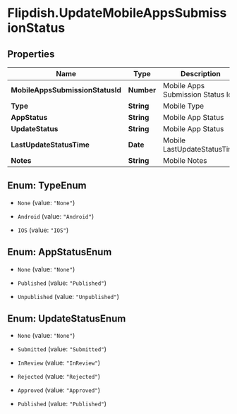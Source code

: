 # Flipdish.UpdateMobileAppsSubmissionStatus

## Properties

Name | Type | Description | Notes
------------ | ------------- | ------------- | -------------
**MobileAppsSubmissionStatusId** | **Number** | Mobile Apps Submission Status Id | [optional] 
**Type** | **String** | Mobile Type | [optional] 
**AppStatus** | **String** | Mobile App Status | [optional] 
**UpdateStatus** | **String** | Mobile App Status | [optional] 
**LastUpdateStatusTime** | **Date** | Mobile LastUpdateStatusTime | [optional] 
**Notes** | **String** | Mobile Notes | [optional] 



## Enum: TypeEnum


* `None` (value: `"None"`)

* `Android` (value: `"Android"`)

* `IOS` (value: `"IOS"`)





## Enum: AppStatusEnum


* `None` (value: `"None"`)

* `Published` (value: `"Published"`)

* `Unpublished` (value: `"Unpublished"`)





## Enum: UpdateStatusEnum


* `None` (value: `"None"`)

* `Submitted` (value: `"Submitted"`)

* `InReview` (value: `"InReview"`)

* `Rejected` (value: `"Rejected"`)

* `Approved` (value: `"Approved"`)

* `Published` (value: `"Published"`)




